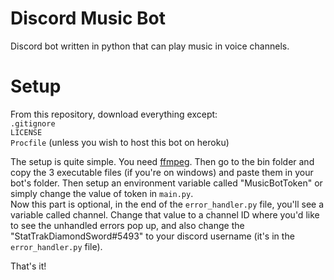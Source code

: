 # Discord Music Bot

Discord bot written in python that can play music in voice channels.

# Setup
From this repository, download everything except: </br>
`.gitignore` </br>
`LICENSE` </br>
`Procfile` (unless you wish to host this bot on heroku)</br>


The setup is quite simple. You need [ffmpeg](https://ffmpeg.org/download.html). Then go to the bin folder and copy the 3 executable files (if you're on windows) and paste them in your bot's folder. Then setup an environment variable called "MusicBotToken" or simply change the value of token in `main.py`. </br>
Now this part is optional, in the end of the `error_handler.py` file, you'll see a variable called channel. Change that value to a channel ID where you'd like to see the unhandled errors pop up, and also change the "StatTrakDiamondSword#5493" to your discord username (it's in the `error_handler.py` file).

That's it!
